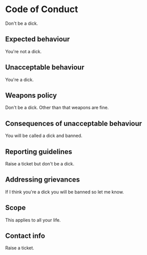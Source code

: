# Code of Conduct

Don't be a dick.

## Expected behaviour

You're not a dick.

## Unacceptable behaviour

You're a dick.

## Weapons policy

Don't be a dick. Other than that weapons are fine.

## Consequences of unacceptable behaviour

You will be called a dick and banned.

## Reporting guidelines

Raise a ticket but don't be a dick.

## Addressing grievances

If I think you're a dick you will be banned so let me know.

## Scope

This applies to all your life.

## Contact info

Raise a ticket.

